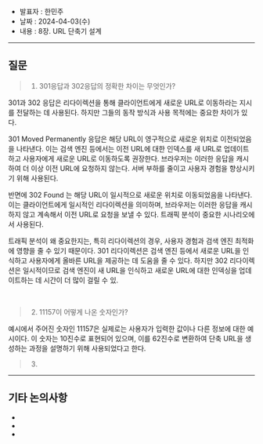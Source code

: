 - 발표자 : 한민주
- 날짜 : 2024-04-03(수)
- 내용 : 8장. URL 단축기 설계

---
## 질문
> 1. 301응답과 302응답의 정확한 차이는 무엇인가?

301과 302 응답은 리다이렉션을 통해 클라이언트에게 새로운 URL로 이동하라는 지시를 전달하는 데 사용된다. 하지만 그들의 동작 방식과 사용 목적에는 중요한 차이가 있다.

301 Moved Permanently 응답은 해당 URL이 영구적으로 새로운 위치로 이전되었음을 나타낸다. 이는 검색 엔진 등에서는 이전 URL에 대한 인덱스를 새 URL로 업데이트하고 사용자에게 새로운 URL로 이동하도록 권장한다. 브라우저는 이러한 응답을 캐시하여 더 이상 이전 URL에 요청하지 않는다. 서버 부하를 줄이고 사용자 경험을 향상시키기 위해 사용된다.

반면에 302 Found 는 해당 URL이 일시적으로 새로운 위치로 이동되었음을 나타낸다. 이는 클라이언트에게 일시적인 리다이렉션을 의미하며, 브라우저는 이러한 응답을 캐시하지 않고 계속해서 이전 URL로 요청을 보낼 수 있다. 트래픽 분석이 중요한 시나리오에서 사용된다.

트래픽 분석이 왜 중요한지는, 특히 리다이렉션의 경우, 사용자 경험과 검색 엔진 최적화에 영향을 줄 수 있기 때문이다. 301 리다이렉션은 검색 엔진 등에서 새로운 URL을 인식하고 사용자에게 올바른 URL을 제공하는 데 도움을 줄 수 있다. 하지만 302 리다이렉션은 일시적이므로 검색 엔진이 새 URL을 인식하고 새로운 URL에 대한 인덱싱을 업데이트하는 데 시간이 더 많이 걸릴 수 있.

<br>

> 2. 11157이 어떻게 나온 숫자인가?

예시에서 주어진 숫자인 11157은 실제로는 사용자가 입력한 값이나 다른 정보에 대한 예시이다. 이 숫자는 10진수로 표현되어 있으며, 이를 62진수로 변환하여 단축 URL을 생성하는 과정을 설명하기 위해 사용되었다고 한다.
<br>

> 3.

---
## 기타 논의사항

-
-
-
